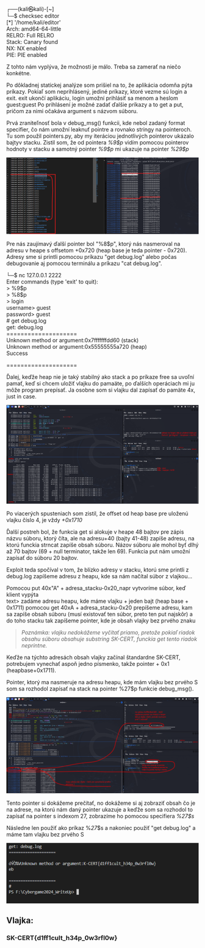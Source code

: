 ┌──(kali㉿kali)-[~]  
└─$ checksec editor  
[*] '/home/kali/editor'  
    Arch:     amd64-64-little  
    RELRO:    Full RELRO  
    Stack:    Canary found  
    NX:       NX enabled  
    PIE:      PIE enabled  

Z tohto nám vyplýva, že možnosti je málo. Treba sa zamerať na niečo konkétne.

Po dôkladnej statickej analýze som prišiel na to, že aplikácia odomňa pýta príkazy. Pokiaľ som neprihlásený, jediné príkazy, ktoré vezme sú login a exit. exit ukončí aplikáciu, login umožní prihlásiť sa menom a heslom guest:guest
Po prihlásení je možné zadať ďalšie príkazy a to get a put, pričom za nimi očakáva argument s názvom súboru.

Prvá zraniteľnosť bola v debug_msg() funkcii, kde nebol zadaný format specifier, čo nám umožní leaknuť pointre a rovnako stringy na pointeroch. Tu som použil pointers.py, aby my iteráciou jednotlivých pointerov ukázalo bajtyv stacku. Zistil som, že od pointera _\%9\$p_ vidím pomocou pointerov hodnoty v stacku a samotný pointer _\%9\$p_ mi ukazuje na pointer _\%29\$p_

![002](002_pointer.png)


Pre nás zaujímavý ďalší pointer bol "\%8\$p", ktorý nás nasmeroval na adresu v heape s offsetom +0x720 (heap base je teda pointer - 0x720). Adresy sme si printli pomocou príkazu "get debug.log" alebo počas debugovanie aj pomocou terminálu a príkazu "cat debug.log".

└─$ nc 127.0.0.1 2222  
Enter commands (type 'exit' to quit):  
\> \%9\$p  
\> \%8\$p  
\> login  
username> guest  
password> guest  
\# get debug.log   
get: debug.log  
\====================  
Unknown method or argument:0x7fffffffdd60 (stack)  
Unknown method or argument:0x55555555a720 (heap)  
Success  
  
\====================  

Ďalej, keďže heap nie je taký stabilný ako stack a po príkaze free sa uvoľní pamať, keď si chcem uložiť vlajku do pamaäte, po ďalších operáciach mi ju môže program prepísať. Ja osobne som si vlajku dal zapísať do pamäte 4x, just in case.

![003](003_flags_stored_in_heap.png)

Po viacerých spusteniach som zistil, že offset od heap base pre uloženú vlajku číslo 4, je vždy _+0x1710_

Ďalší postreh bol, že funkcia get si alokuje v heape 48 bajtov pre zápis názvu súboru, ktorý číta, ale na adresu+40 (bajty 41-48) zapíše adresu, na ktorú funckia strncat zapíše obsah súboru. Názov súboru ale mohol byť dlhý až 70 bajtov (69 + null terminator, takže len 69). Funkcia put nám umožní zapísať do súboru 20 bajtov.

Exploit teda spočíval v tom, že blízko adresy v stacku, ktorú sme printli z debug.log zapíšeme adresu z heapu, kde sa nám načítal súbor z vlajkou...  

Pomocou put 40x"A" + adresa_stacku-0x20_napr vytvoríme súbor,
keď klient vypýta   
text\> zadáme adresu heapu, kde máme vlajku + jeden bajt (heap base + 0x1711)
pomocou get 40xA + adresa_stacku-0x20 prepíšeme adresu, kam sa zapíše obsah súboru (musí existovať ten súbor, preto ten put najskôr) a do toho stacku tak zapíšeme pointer, kde je obsah vlajky bez prvého znaku

>_Poznámka: vlajku nedokážeme vyčítať priamo, pretože pokiaľ riadok obsahu súboru obsahuje substring SK-CERT, funckia get tento riadok neprintne._

Keďže na týchto adresách obsah vlajky začínal štandardne SK-CERT, potrebujem vynechať aspoň jedno písmenko, takže pointer + 0x1 (heapbase+0x1711). 

Pointer, ktorý ma nasmeruje na adresu heapu, kde mám vlajku bez prvého S som sa rozhodol zapísať na stack na pointer \%27\$p funkcie debug_msg().

![004](004_what_and_where.png)

Tento pointer si dokážeme prečítať, no dokážeme si aj zobraziť obsah čo je na adrese, na ktorú nám daný pointer ukazuje a keďže som sa rozhodol to zapísať na pointer s indexom 27, zobrazíme ho pomocou specifiera _\%27\$s_

Následne len použiť ako príkaz \%_27_\$s a nakoniec použiť "get debug.log" a máme tam vlajku bez prvého S

![005](005_flag.png)

## Vlajka:  
### SK-CERT{d1ff1cult_h34p_0w3rfl0w}